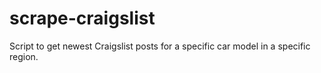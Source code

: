 # scrape-craigslist
Script to get newest Craigslist posts for a specific car model in a specific region.

